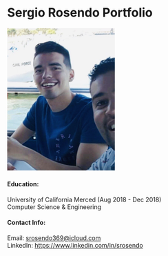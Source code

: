 # Sergio Rosendo Portfolio

<img src="/Assets/Dev.JPG" width="250">

#### Education:
University of California Merced (Aug 2018 - Dec 2018)</br>
Computer Science & Engineering</br>

#### Contact Info:
Email: srosendo369@icloud.com\
LinkedIn: https://www.linkedin.com/in/srosendo
